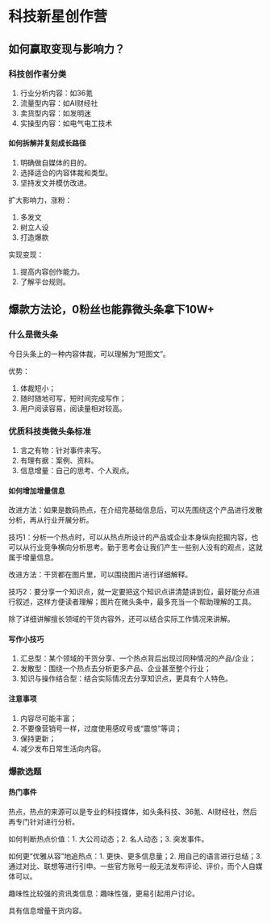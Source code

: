 # 科技新星创作营
## 如何赢取变现与影响力？
### 科技创作者分类
1. 行业分析内容：如36氪
2. 流量型内容：如AI财经社
3. 卖货型内容：如发明迷
4. 实操型内容：如电气电工技术

#### 如何拆解并复刻成长路径
1. 明确做自媒体的目的。
2. 选择适合的内容体裁和类型。
3. 坚持发文并模仿改进。

扩大影响力，涨粉：
1. 多发文
2. 树立人设
3. 打造爆款

实现变现：
1. 提高内容创作能力。
2. 了解平台规则。
## 爆款方法论，0粉丝也能靠微头条拿下10W+
### 什么是微头条
今日头条上的一种内容体裁，可以理解为“短图文”。

优势：
1. 体裁短小；
2. 随时随地可写，短时间完成写作；
3. 用户阅读容易，阅读量相对较高。

### 优质科技类微头条标准
1. 言之有物：针对事件来写。
2. 有理有据：案例、资料。
3. 信息增量：自己的思考、个人观点。

#### 如何增加增量信息
改进方法：如果是数码热点，在介绍完基础信息后，可以先围绕这个产品进行发散分析，再从行业开展分析。

技巧1：分析一个热点时，可以从热点所设计的产品或企业本身纵向挖掘内容，也可以从行业竞争横向分析思考。勤于思考会让我们产生一些别人没有的观点，这就属于增量信息。

改进方法：干货都在图片里，可以围绕图片进行详细解释。

技巧2：要分享一个知识点，就一定要把这个知识点讲清楚讲到位，最好能分点进行叙述，这样方便读者理解；图片在微头条中，最多充当一个帮助理解的工具。

除了详细讲解擅长领域的干货内容外，还可以结合实际工作情况来讲解。

#### 写作小技巧
1. 汇总型：某个领域的干货分享、一个热点背后出现过同种情况的产品/企业；
2. 发散型：围绕一个热点去分析更多产品、企业甚至整个行业；
3. 知识与操作结合型：结合实际情况去分享知识点，更具有个人特色。

#### 注意事项
1. 内容尽可能丰富；
2. 不要像营销号一样，过度使用感叹号或“震惊”等词；
3. 保持更新；
4. 减少发布日常生活向内容。

### 爆款选题
#### 热门事件
热点，热点的来源可以是专业的科技媒体，如头条科技、36氪、AI财经社，然后再专门针对进行分析。

如何判断热点价值：1. 大公司动态；2. 名人动态；3. 突发事件。

如何更“优雅从容”地追热点：1. 更快、更多信息量；2. 用自己的语言进行总结；3. 通过对比、联想等进行引申。一些官方账号一般无法发布评论、评价，而个人自媒体可以。

趣味性比较强的资讯类信息：趣味性强，更易引起用户讨论。

具有信息增量干货内容。
